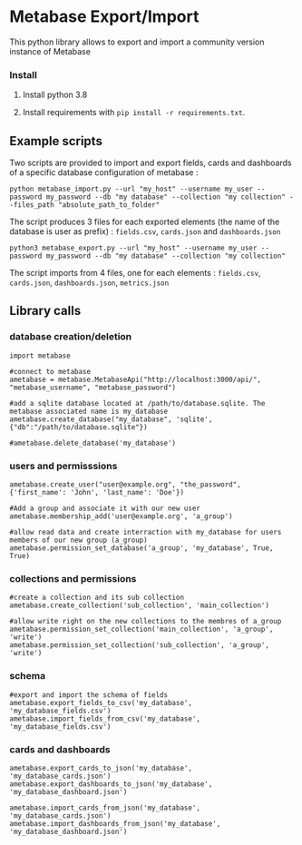 # Metabase Export/Import

This python library allows to export and import a community version instance of Metabase

### Install
1. Install python 3.8

2. Install requirements with `pip install -r requirements.txt`. 


## Example scripts

Two scripts are provided to import and export fields, cards and dashboards of a specific database configuration of metabase :

    python metabase_import.py --url "my_host" --username my_user --password my_password --db "my database" --collection "my collection" --files_path "absolute_path_to_folder"

The script produces 3 files for each exported elements (the name of the database is user as prefix) : `fields.csv`, `cards.json` and `dashboards.json`

    python3 metabase_export.py --url "my_host" --username my_user --password my_password --db "my database" --collection "my collection"

The script imports from 4 files, one for each elements : `fields.csv`, `cards.json`, `dashboards.json`, `metrics.json`

## Library calls

### database creation/deletion

    import metabase
    
    #connect to metabase
    ametabase = metabase.MetabaseApi("http://localhost:3000/api/", "metabase_username", "metabase_password")
    
    #add a sqlite database located at /path/to/database.sqlite. The metabase associated name is my_database
    ametabase.create_database("my_database", 'sqlite', {"db":"/path/to/database.sqlite"})

    #ametabase.delete_database('my_database')

### users and permisssions

    ametabase.create_user("user@example.org", "the_password", {'first_name': 'John', 'last_name': 'Doe'})
    
    #Add a group and associate it with our new user
    ametabase.membership_add('user@example.org', 'a_group')
    
    #allow read data and create interraction with my_database for users members of our new group (a_group)
    ametabase.permission_set_database('a_group', 'my_database', True, True)

### collections and permissions

    #create a collection and its sub collection
    ametabase.create_collection('sub_collection', 'main_collection')

    #allow write right on the new collections to the membres of a_group
    ametabase.permission_set_collection('main_collection', 'a_group', 'write')
    ametabase.permission_set_collection('sub_collection', 'a_group', 'write')

### schema

    #export and import the schema of fields
    ametabase.export_fields_to_csv('my_database', 'my_database_fields.csv')
    ametabase.import_fields_from_csv('my_database', 'my_database_fields.csv')

### cards and dashboards

    ametabase.export_cards_to_json('my_database', 'my_database_cards.json')
    ametabase.export_dashboards_to_json('my_database', 'my_database_dashboard.json')

    ametabase.import_cards_from_json('my_database', 'my_database_cards.json')
    ametabase.import_dashboards_from_json('my_database', 'my_database_dashboard.json')

